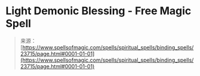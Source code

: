 <!--yml
category: 未分类
date: 2024-06-12 19:09:01
-->

# Light Demonic Blessing - Free Magic Spell

> 来源：[https://www.spellsofmagic.com/spells/spiritual_spells/binding_spells/23715/page.html#0001-01-01](https://www.spellsofmagic.com/spells/spiritual_spells/binding_spells/23715/page.html#0001-01-01)
